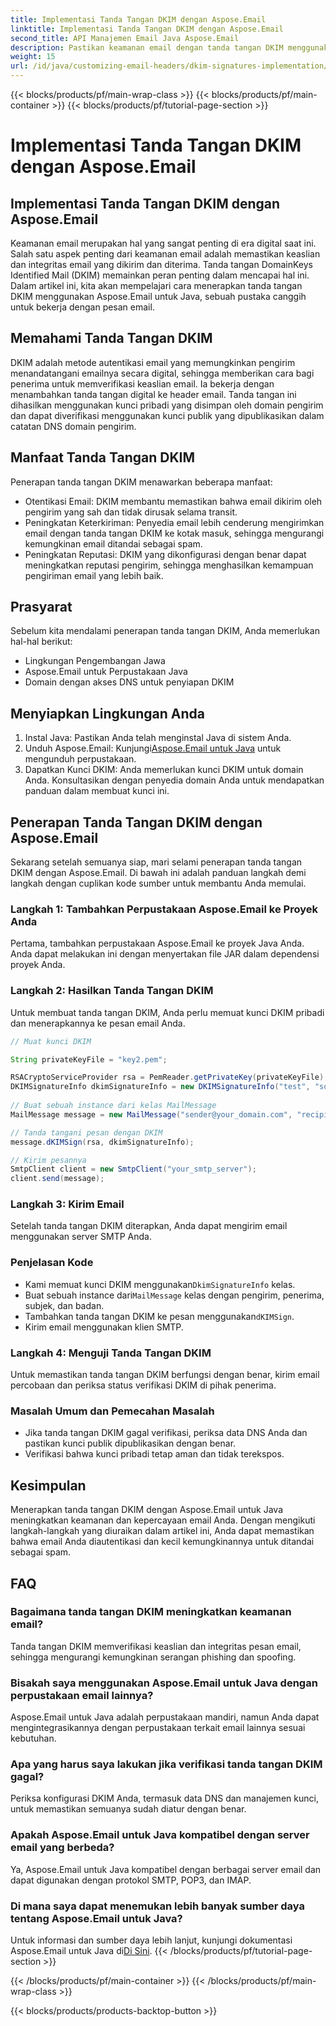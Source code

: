 ```yaml
---
title: Implementasi Tanda Tangan DKIM dengan Aspose.Email
linktitle: Implementasi Tanda Tangan DKIM dengan Aspose.Email
second_title: API Manajemen Email Java Aspose.Email
description: Pastikan keamanan email dengan tanda tangan DKIM menggunakan Aspose.Email for Java. Panduan langkah demi langkah dan kode penerapan DKIM.
weight: 15
url: /id/java/customizing-email-headers/dkim-signatures-implementation/
---
```


{{< blocks/products/pf/main-wrap-class >}}
{{< blocks/products/pf/main-container >}}
{{< blocks/products/pf/tutorial-page-section >}}

# Implementasi Tanda Tangan DKIM dengan Aspose.Email


## Implementasi Tanda Tangan DKIM dengan Aspose.Email

Keamanan email merupakan hal yang sangat penting di era digital saat ini. Salah satu aspek penting dari keamanan email adalah memastikan keaslian dan integritas email yang dikirim dan diterima. Tanda tangan DomainKeys Identified Mail (DKIM) memainkan peran penting dalam mencapai hal ini. Dalam artikel ini, kita akan mempelajari cara menerapkan tanda tangan DKIM menggunakan Aspose.Email untuk Java, sebuah pustaka canggih untuk bekerja dengan pesan email.

## Memahami Tanda Tangan DKIM

DKIM adalah metode autentikasi email yang memungkinkan pengirim menandatangani emailnya secara digital, sehingga memberikan cara bagi penerima untuk memverifikasi keaslian email. Ia bekerja dengan menambahkan tanda tangan digital ke header email. Tanda tangan ini dihasilkan menggunakan kunci pribadi yang disimpan oleh domain pengirim dan dapat diverifikasi menggunakan kunci publik yang dipublikasikan dalam catatan DNS domain pengirim.

## Manfaat Tanda Tangan DKIM

Penerapan tanda tangan DKIM menawarkan beberapa manfaat:
- Otentikasi Email: DKIM membantu memastikan bahwa email dikirim oleh pengirim yang sah dan tidak dirusak selama transit.
- Peningkatan Keterkiriman: Penyedia email lebih cenderung mengirimkan email dengan tanda tangan DKIM ke kotak masuk, sehingga mengurangi kemungkinan email ditandai sebagai spam.
- Peningkatan Reputasi: DKIM yang dikonfigurasi dengan benar dapat meningkatkan reputasi pengirim, sehingga menghasilkan kemampuan pengiriman email yang lebih baik.

## Prasyarat

Sebelum kita mendalami penerapan tanda tangan DKIM, Anda memerlukan hal-hal berikut:
- Lingkungan Pengembangan Jawa
- Aspose.Email untuk Perpustakaan Java
- Domain dengan akses DNS untuk penyiapan DKIM

## Menyiapkan Lingkungan Anda

1. Instal Java: Pastikan Anda telah menginstal Java di sistem Anda.
2.  Unduh Aspose.Email: Kunjungi[Aspose.Email untuk Java](https://products.aspose.com/email/java/) untuk mengunduh perpustakaan.
3. Dapatkan Kunci DKIM: Anda memerlukan kunci DKIM untuk domain Anda. Konsultasikan dengan penyedia domain Anda untuk mendapatkan panduan dalam membuat kunci ini.

## Penerapan Tanda Tangan DKIM dengan Aspose.Email

Sekarang setelah semuanya siap, mari selami penerapan tanda tangan DKIM dengan Aspose.Email. Di bawah ini adalah panduan langkah demi langkah dengan cuplikan kode sumber untuk membantu Anda memulai.

### Langkah 1: Tambahkan Perpustakaan Aspose.Email ke Proyek Anda

Pertama, tambahkan perpustakaan Aspose.Email ke proyek Java Anda. Anda dapat melakukan ini dengan menyertakan file JAR dalam dependensi proyek Anda.

### Langkah 2: Hasilkan Tanda Tangan DKIM

Untuk membuat tanda tangan DKIM, Anda perlu memuat kunci DKIM pribadi dan menerapkannya ke pesan email Anda.

```java
// Muat kunci DKIM

String privateKeyFile = "key2.pem";

RSACryptoServiceProvider rsa = PemReader.getPrivateKey(privateKeyFile);
DKIMSignatureInfo dkimSignatureInfo = new DKIMSignatureInfo("test", "some_email.com");
 
// Buat sebuah instance dari kelas MailMessage
MailMessage message = new MailMessage("sender@your_domain.com", "recipient@recipient_domain.com", "Subject", "Body");

// Tanda tangani pesan dengan DKIM
message.dKIMSign(rsa, dkimSignatureInfo);

// Kirim pesannya
SmtpClient client = new SmtpClient("your_smtp_server");
client.send(message);
```

### Langkah 3: Kirim Email

Setelah tanda tangan DKIM diterapkan, Anda dapat mengirim email menggunakan server SMTP Anda.

### Penjelasan Kode

-  Kami memuat kunci DKIM menggunakan`DkimSignatureInfo` kelas.
-  Buat sebuah instance dari`MailMessage` kelas dengan pengirim, penerima, subjek, dan badan.
-  Tambahkan tanda tangan DKIM ke pesan menggunakan`dKIMSign`.
- Kirim email menggunakan klien SMTP.

### Langkah 4: Menguji Tanda Tangan DKIM

Untuk memastikan tanda tangan DKIM berfungsi dengan benar, kirim email percobaan dan periksa status verifikasi DKIM di pihak penerima.

### Masalah Umum dan Pemecahan Masalah

- Jika tanda tangan DKIM gagal verifikasi, periksa data DNS Anda dan pastikan kunci publik dipublikasikan dengan benar.
- Verifikasi bahwa kunci pribadi tetap aman dan tidak terekspos.

## Kesimpulan

Menerapkan tanda tangan DKIM dengan Aspose.Email untuk Java meningkatkan keamanan dan kepercayaan email Anda. Dengan mengikuti langkah-langkah yang diuraikan dalam artikel ini, Anda dapat memastikan bahwa email Anda diautentikasi dan kecil kemungkinannya untuk ditandai sebagai spam.

## FAQ

### Bagaimana tanda tangan DKIM meningkatkan keamanan email?

Tanda tangan DKIM memverifikasi keaslian dan integritas pesan email, sehingga mengurangi kemungkinan serangan phishing dan spoofing.

### Bisakah saya menggunakan Aspose.Email untuk Java dengan perpustakaan email lainnya?

Aspose.Email untuk Java adalah perpustakaan mandiri, namun Anda dapat mengintegrasikannya dengan perpustakaan terkait email lainnya sesuai kebutuhan.

### Apa yang harus saya lakukan jika verifikasi tanda tangan DKIM gagal?

Periksa konfigurasi DKIM Anda, termasuk data DNS dan manajemen kunci, untuk memastikan semuanya sudah diatur dengan benar.

### Apakah Aspose.Email untuk Java kompatibel dengan server email yang berbeda?

Ya, Aspose.Email untuk Java kompatibel dengan berbagai server email dan dapat digunakan dengan protokol SMTP, POP3, dan IMAP.

### Di mana saya dapat menemukan lebih banyak sumber daya tentang Aspose.Email untuk Java?

Untuk informasi dan sumber daya lebih lanjut, kunjungi dokumentasi Aspose.Email untuk Java di[Di Sini](https://reference.aspose.com/email/java/).
{{< /blocks/products/pf/tutorial-page-section >}}

{{< /blocks/products/pf/main-container >}}
{{< /blocks/products/pf/main-wrap-class >}}

{{< blocks/products/products-backtop-button >}}
